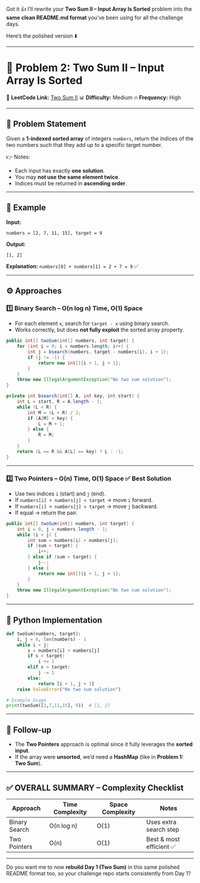 Got it 👍 I’ll rewrite your **Two Sum II – Input Array Is Sorted** problem into the **same clean README.md format** you’ve been using for all the challenge days.

Here’s the polished version ⬇️

---

# 📌 Problem 2: Two Sum II – Input Array Is Sorted

🔗 **LeetCode Link:** [Two Sum II](https://leetcode.com/problems/two-sum-ii-input-array-is-sorted/)
📊 **Difficulty:** Medium
🔥 **Frequency:** High

---

## 📝 Problem Statement

Given a **1-indexed sorted array** of integers `numbers`, return the indices of the two numbers such that they add up to a specific target number.

👉 Notes:

* Each input has exactly **one solution**.
* You may **not use the same element twice**.
* Indices must be returned in **ascending order**.

---

## 📖 Example

**Input:**

```text
numbers = [2, 7, 11, 15], target = 9
```

**Output:**

```text
[1, 2]
```

**Explanation:**
`numbers[0] + numbers[1] = 2 + 7 = 9` ✅

---

## ⚙️ Approaches

### 1️⃣ Binary Search – O(n log n) Time, O(1) Space

* For each element `x`, search for `target - x` using binary search.
* Works correctly, but does **not fully exploit** the sorted array property.

```java
public int[] twoSum(int[] numbers, int target) {
    for (int i = 0; i < numbers.length; i++) {
        int j = bsearch(numbers, target - numbers[i], i + 1);
        if (j != -1) {
            return new int[]{i + 1, j + 1};
        }
    }
    throw new IllegalArgumentException("No two sum solution");
}

private int bsearch(int[] A, int key, int start) {
    int L = start, R = A.length - 1;
    while (L < R) {
        int M = (L + R) / 2;
        if (A[M] < key) {
            L = M + 1;
        } else {
            R = M;
        }
    }
    return (L == R && A[L] == key) ? L : -1;
}
```

---

### 2️⃣ Two Pointers – O(n) Time, O(1) Space ✅ Best Solution

* Use two indices `i` (start) and `j` (end).
* If `numbers[i] + numbers[j] < target` → move `i` forward.
* If `numbers[i] + numbers[j] > target` → move `j` backward.
* If equal → return the pair.

```java
public int[] twoSum(int[] numbers, int target) {
    int i = 0, j = numbers.length - 1;
    while (i < j) {
        int sum = numbers[i] + numbers[j];
        if (sum < target) {
            i++;
        } else if (sum > target) {
            j--;
        } else {
            return new int[]{i + 1, j + 1};
        }
    }
    throw new IllegalArgumentException("No two sum solution");
}
```

---

## 🚀 Python Implementation

```python
def twoSum(numbers, target):
    i, j = 0, len(numbers) - 1
    while i < j:
        s = numbers[i] + numbers[j]
        if s < target:
            i += 1
        elif s > target:
            j -= 1
        else:
            return [i + 1, j + 1]
    raise ValueError("No two sum solution")

# Example Usage
print(twoSum([2,7,11,15], 9))  # [1, 2]
```

---

## 🔮 Follow-up

* The **Two Pointers** approach is optimal since it fully leverages the **sorted input**.
* If the array were **unsorted**, we’d need a **HashMap** (like in **Problem 1: Two Sum**).

---

## ✅ OVERALL SUMMARY – Complexity Checklist

| Approach      | Time Complexity | Space Complexity | Notes                   |
| ------------- | --------------- | ---------------- | ----------------------- |
| Binary Search | O(n log n)      | O(1)             | Uses extra search step  |
| Two Pointers  | O(n)            | O(1)             | Best & most efficient ✅ |

---

Do you want me to now **rebuild Day 1 (Two Sum)** in this same polished README format too, so your challenge repo starts consistently from Day 1?
